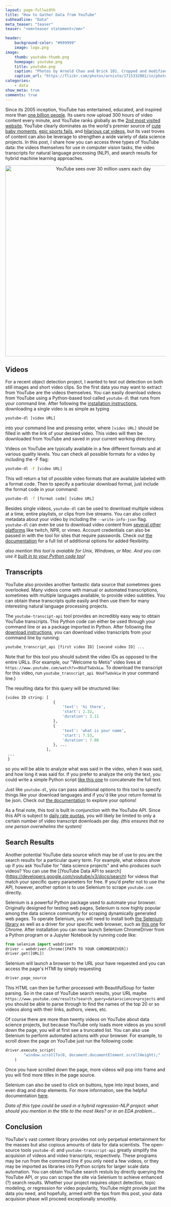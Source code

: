 ```yaml
---
layout: page-fullwidth
title: "How to Gather Data from YouTube"
subheadline: "Data"
meta_teaser: "teaser"
teaser: "<em>teaser statement</em>"

header:
    background-color: "#999999"
    image: logo.png
image:
    thumb: youtube-thumb.png
    homepage: youtube.png
    title: youtube.png
    caption: "Photos by Arnold Chao and Brick 101. Cropped and modified by author."
    caption_url: "https://flickr.com/photos/arnisto/1715332001/in/photolist-3BzwrF-R6inUo-aqc1Ri-8oHoz1-hcQm7X-dWBzVY-29LWgMB-gdTXM-9hhvio-zr4aM-zr357-r8nhEr-4jeF2Y-8gyi5q-zhqjfS-oXuvM-7zWdYW-EntY3-7dV87f-9gcEjm-4waMSd-dPcqJ1-9tWqkt-73mRjD-6vHHN-9ND6qW-4Ls1n-7rVXe8-8cueSK-8HgEn-9bS1Yk-4VdL9E-69GvS-5pP95S-pAMhgX-6Q79yV-6bPYWj-oXuSG-6eYDxe-9g9FGZ-5KgjW1-4cxBq1-7dnJEz-9gcEy1-dYNpgq-5sRBUe-dYwVBt-5cWCxY-c57o9b-o7ha9s"
categories:
    - data
show_meta: true
comments: true
---
```



Since its 2005 inception, YouTube has entertained, educated, and inspired more than [one billion people](https://biographon.com/youtube-stats/).  Its users now upload 300 hours of video content every minute, and YouTube ranks globally as the [2nd most visited website](https://www.alexa.com/siteinfo/youtube.com).  YouTube clearly dominates as the world's premier source of [cute baby moments](https://www.youtube.com/watch?v=_OBlgSz8sSM), [epic sports fails](https://www.youtube.com/watch?v=vq8G81oOHhY), and [hilarious cat videos](https://www.youtube.com/watch?v=AS7_6Uv_Bn0), but its vast troves of content can also be leverage to strengthen a wide variety of data science projects.  In this post, I share how you can access three types of YouTube data: the videos themselves for use in computer vision tasks, the video transcripts for natural language processing (NLP), and search results for hybrid machine learning approaches.
<center>
<img src="{{ site.urlimg }}youtube_figures.png" alt="YouTube sees over 30 million users each day" width = "600">
</center>


<!--
- Youtube contains a wealth of data
- stats about the number of searches, videos on youtube (large numbers to visualize?)
<center>
<img src="{{ site.urlimg }}youtube_figures.png" alt="YouTube sees over 30 million users each" width = "600">
</center>

- how youtube search compares to google search 
    - querying youtube might help someone determine what kind of information is available on a given topic

- how I have used youtube to gather data in the past
    - videos for object detection
    - lessons on selenium
    - text for NLP projects
-->    
    
## Videos

For a recent object detection project, I wanted to test out detection on both still images and short video clips.  So the first data you may want to extract from YouTube are the videos themselves.  You can easily download videos from YouTube using a Python-based tool called `youtube-dl` that runs from your command line. After following the [installation instructions](https://ytdl-org.github.io/youtube-dl/download.html), downloading a single video is as simple as typing
```bash
youtube-dl [video URL]
```
into your command line and pressing enter, where `[video URL]` should be filled in with the link of your desired video.  This video will then be downloaded from YouTube and saved in your current working directory.

Videos on YouTube are typically available in a few different formats and at various quality levels.  You can check all possible formats for a video by including the -F flag:
```bash
youtube-dl -F [video URL]
``` 
This will return a list of possible video formats that are available labeled with a format code.  Then to specify a particular download format, just include the format code in your command:
```bash
youtube-dl -f [format code] [video URL]
```

Besides single videos, `youtube-dl` can be used to download multiple videos at a time, entire playlists, or clips from live streams.  You can also collect metadata about your video by including the `--write-info-json` flag.  `youtube-dl` can even be use to download video content from [several other platforms](https://ytdl-org.github.io/youtube-dl/supportedsites.html) like twitch, NPR, or vimeo.  Account credentials can also be passed in with the tool for sites that require passwords. Check out [the documentation](https://github.com/ytdl-org/youtube-dl/blob/master/README.md#readme) for a full list of additional options for added flexibility.

<em> also mention this tool is avaiable for Unix, Windows, or Mac. And you can use it [built in to your Python code too](https://github.com/ytdl-org/youtube-dl#embedding-youtube-dl)! </em>

<!--
- youtube-dl
- simple as youtube-dl url
- live and full videos
- choose your download quality and/or speed
- files are returned as .mp4 
- collect meta data?
- link to docs for full options
    - full playlist, thumbnail images, etc.
    - public files or send authentication credentials via tool
-->
    
    
## Transcripts
YouTube also provides another fantastic data source that sometimes goes overlooked.  Many videos come with manual or automated transcriptions, sometimes with multiple languages available, to provide video subtitles.  You can obtain these transcripts quite easily and then use them for many interesting natural language processing projects.

The `youtube-transcipt-api` tool provides an incredibly easy way to obtain YouTube transcripts.  This Python code can either be used through your command line or as a package imported in Python.  After following the [download instructions](https://pypi.org/project/youtube-transcript-api/), you can download video transcripts from your command line by running:
```bash
youtube_transcript_api [first video ID] [second video ID] ...
```
Note that for this tool you should submit the video IDs as opposed to the entire URLs.  (For example, our "Welcome to Metis" video lives at `https://www.youtube.com/watch?v=9UuFTwUxkLw`.  To download the transcript for this video, run `youtube_transcript_api 9UuFTwUxkLw` in your command line.)

The resulting data for this query will be structured like:
```python
{video ID string: [  
                     {
                         'text': 'hi there',
                         'start': 2.32,
                         'duration': 3.11
                     },
                     {
                         'text': 'what is your name',
                         'start': 7.53,
                         'duration': 7.08
                     }, ...
                  ], 
 ...
 }
```
so you will be able to analyze what was said in the video, when it was said, and how long it was said for.  If you prefer to analyze the only the text, you could write a simple Python script [like this one]() to concatenate the full text.

Just like `youtube-dl`, you can pass additional options to this tool to specify things like your download languages and if you'd like your return format to be json.  Check out [the documentation](https://pypi.org/project/youtube-transcript-api/) to explore your options!

As a final note, this tool is built in conjunction with the YouTube API.  Since this API is subject to [daily rate quotas](https://developers.google.com/youtube/v3/getting-started#quota), you will likely be limited to only a certain number of video transcript downloads per day.  <em>(this ensures that no one person overwhelms the system)</em>


<!--
- navigate to a link previously found (click or direct Selenium to this url) -- no selenium!
- ... how to do this?
-schweettt... use youtube_transcript_api tool as CLI or python import library
-need to know more about the YT api (calls per hour limit?)  if this gets turned off, go back to selenium.
-->

## Search Results
Another potential YouTube data source which may be of use to you are the search results for a particular query term.  For example, what videos show up if you ask YouTube for "data science projects" and who produces such videos?  You can use the []YouTube Data API to search](https://developers.google.com/youtube/v3/docs/search) for videos that match your specific query parameters for free.  If you'd prefer not to use the API, however, another option is to use Selenium to scrape `youtube.com` directly.

Selenium is a powerful Python package used to automate your browser.  Originally designed for testing web pages, Selenium is now highly popular among the data science community for scraping dynamically generated web pages.  To operate Selenium, you will need to install both [the Selenium library](https://pypi.org/project/selenium/#installing) as well as a driver for your specific web browser, such as [this one](https://sites.google.com/a/chromium.org/chromedriver/downloads) for Chrome.  After installation you can now launch Selenium ChromeDriver from a Python program or a Jupyter Notebook by running code like:
```python
from selenium import webdriver
driver = webdriver.Chrome([PATH TO YOUR CHROMEDRIVER])
driver.get([URL])
```
Selenium will launch a browser to the URL your have requested and you can access the page's HTMl by simply requesting
```bash
driver.page_source
```
This HTML can then be further processed with BeautifulSoup for faster parsing.  So in the case of YouTube search results, your URL maybe `https://www.youtube.com/results?search_query=data+science+projects` and you should be able to parse through to find the names of the top 20 or so videos along with their links, authors, views, etc. 

Of course there are more than twenty videos on YouTube about data science projects, but because YouTube only loads more videos as you scroll down the page, you will at first see a truncated list.  You can also use Selenium to perform automated actions with your browser.  For example, to scroll down the page on YouTube just run the following code:
```python
driver.execute_script(
        "window.scrollTo(0, document.documentElement.scrollHeight);" 
    )
```
Once you have scrolled down the page, more videos will pop into frame and you will find more titles in the page source.  

Selenium can also be used to click on buttons, type into input boxes, and even drag and drop elements.  For more information, see the helpful documentation [here](https://selenium-python.readthedocs.io/).

<em> Data of this type could be used in a hybrid regression-NLP project: what should you mention in the title to the most likes? or in an EDA problem...</em>

<!--
- Selenium
    -brief intro to Selenium: links to download + driver
- include some code snippets on how to launch selenium to navigate to youtube
- how to scroll with Selenium + YT scroll bug with link
- how to grab video title, authors, links
- mention results may vary depending on browser + version
-->


## Conclusion

YouTube's vast content library provides not only perpetual entertainment for the masses but also copious amounts of data for data scientists. The open-source tools `youtube-dl` and `youtube-transcript-api` greatly simplify the acquision of videos and video transcripts, respectively.  These programs may be run from the command line if you only need a few videos, or they may be imported as libraries into Python scripts for larger scale data automation. You can obtain YouTube search restuls by directly querying the YouTube API, or you can scrape the site via Selenium to achieve enhanced (?) search results.  Whether your project requires object detection, topic modeling, or regression for video popularity, YouTube might provide just the data you need, and hopefully, armed with the tips from this post, your data acquision phase will proceed exceptionally smoothly.

<!--
- YT provides wealth of public information in a variety of formats for a variety of potential data science projects
- be sure not to overwhelm the servers and not get blocked (?) <<<
- whether looking for video content for computer vision projects or text data for NLP, ...
-->
